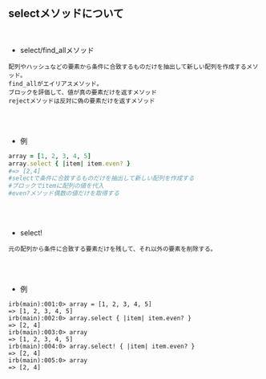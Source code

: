 ## selectメソッドについて 
<br>

- select/find_allメソッド 
```
配列やハッシュなどの要素から条件に合致するものだけを抽出して新しい配列を作成するメソッド。
find_allがエイリアスメソッド。
ブロックを評価して、値が真の要素だけを返すメソッド
rejectメソッドは反対に偽の要素だけを返すメソッド
```
<br>
<br>

- 例  
```rb
array = [1, 2, 3, 4, 5]
array.select { |item| item.even? }
#=> [2,4]
#selectで条件に合致するものだけを抽出して新しい配列を作成する
#ブロックでitemに配列の値を代入
#even?メソッド偶数の値だけを取得する
```
<br>
<br>

- select!  
```
元の配列から条件に合致する要素だけを残して、それ以外の要素を削除する。
```
<br>
<br>

- 例  
```
irb(main):001:0> array = [1, 2, 3, 4, 5]
=> [1, 2, 3, 4, 5]
irb(main):002:0> array.select { |item| item.even? }
=> [2, 4]
irb(main):003:0> array
=> [1, 2, 3, 4, 5]
irb(main):004:0> array.select! { |item| item.even? }
=> [2, 4]
irb(main):005:0> array
=> [2, 4]
```
